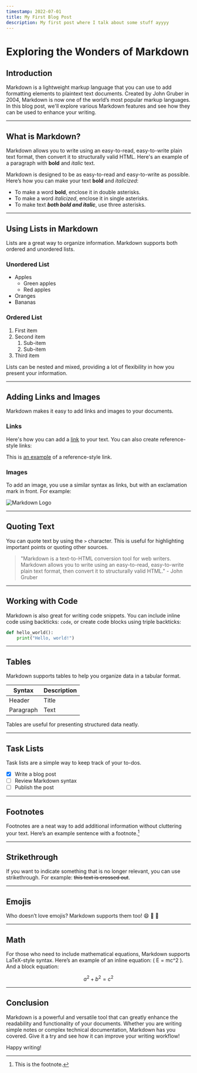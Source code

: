 ```yaml
---
timestamp: 2022-07-01
title: My First Blog Post
description: My first post where I talk about some stuff ayyyy
---
```


# Exploring the Wonders of Markdown

## Introduction

Markdown is a lightweight markup language that you can use to add formatting elements to plaintext text documents. Created by John Gruber in 2004, Markdown is now one of the world’s most popular markup languages. In this blog post, we'll explore various Markdown features and see how they can be used to enhance your writing.

---

## What is Markdown?

Markdown allows you to write using an easy-to-read, easy-to-write plain text format, then convert it to structurally valid HTML. Here's an example of a paragraph with **bold** and *italic* text.

Markdown is designed to be as easy-to-read and easy-to-write as possible. Here’s how you can make your text **bold** and *italicized*:

- To make a word **bold**, enclose it in double asterisks.
- To make a word *italicized*, enclose it in single asterisks.
- To make text ***both bold and italic***, use three asterisks.

---

## Using Lists in Markdown

Lists are a great way to organize information. Markdown supports both ordered and unordered lists.

### Unordered List

- Apples
  - Green apples
  - Red apples
- Oranges
- Bananas

### Ordered List

1. First item
2. Second item
   1. Sub-item
   2. Sub-item
3. Third item

Lists can be nested and mixed, providing a lot of flexibility in how you present your information.

---

## Adding Links and Images

Markdown makes it easy to add links and images to your documents.

### Links

Here's how you can add a [link](https://www.markdownguide.org) to your text. You can also create reference-style links:

This is [an example][example-link] of a reference-style link.

[example-link]: https://www.example.com

### Images

To add an image, you use a similar syntax as links, but with an exclamation mark in front. For example:

![Markdown Logo](https://markdown-here.com/img/icon256.png)

---

## Quoting Text

You can quote text by using the `>` character. This is useful for highlighting important points or quoting other sources.

> "Markdown is a text-to-HTML conversion tool for web writers. Markdown allows you to write using an easy-to-read, easy-to-write plain text format, then convert it to structurally valid HTML." - John Gruber

---

## Working with Code

Markdown is also great for writing code snippets. You can include inline code using backticks: `code`, or create code blocks using triple backticks:

```python
def hello_world():
    print("Hello, world!")
```

---

## Tables

Markdown supports tables to help you organize data in a tabular format.

| Syntax    | Description |
|-----------|-------------|
| Header    | Title       |
| Paragraph | Text        |

Tables are useful for presenting structured data neatly.

---

## Task Lists

Task lists are a simple way to keep track of your to-dos.

- [x] Write a blog post
- [ ] Review Markdown syntax
- [ ] Publish the post

---

## Footnotes

Footnotes are a neat way to add additional information without cluttering your text. Here’s an example sentence with a footnote.[^1]

[^1]: This is the footnote.

---

## Strikethrough

If you want to indicate something that is no longer relevant, you can use strikethrough. For example: ~~this text is crossed out~~.

---

## Emojis

Who doesn’t love emojis? Markdown supports them too! :smile: :rocket: :tada:

---

## Math

For those who need to include mathematical equations, Markdown supports LaTeX-style syntax. Here’s an example of an inline equation: \( E = mc^2 \). And a block equation:

$$
a^2 + b^2 = c^2
$$

---

## Conclusion

Markdown is a powerful and versatile tool that can greatly enhance the readability and functionality of your documents. Whether you are writing simple notes or complex technical documentation, Markdown has you covered. Give it a try and see how it can improve your writing workflow!

Happy writing!
